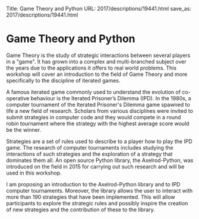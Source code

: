 Title: Game Theory and Python
URL: 2017/descriptions/19441.html
save_as: 2017/descriptions/19441.html

# Game Theory and Python

Game Theory is the study of strategic interactions between several players in 
a "game". It has grown into a complex and multi-branched subject over the 
years due to the applications it offers to real world problems. This 
workshop will cover an introduction to the field of Game Theory and more 
specifically to the discipline of iterated games. 

A famous iterated game commonly used to understand the evolution of 
co-operative behaviour is the Iterated Prisoner’s Dilemma (IPD). In the 1980s, 
a computer tournament of the Iterated Prisoner's Dilemma game spawned to life a
new field of research. Scholars from various disciplines were invited to
submit strategies in computer code and they would compete in a round 
robin tournament where the strategy with the highest average score would
be the winner. 

Strategies are a set of rules used to describe to a player how to play
the IPD game. The research of computer tournaments includes studying the 
interactions of such strategies and the exploration of a strategy that 
dominates them all. An open source Python library, the Axelrod-Python, was 
introduced on the field in 2015 for carrying out such research and will be 
used in this workshop.

I am proposing an introduction to the Axelrod-Python library and to IPD 
computer tournaments. Moreover, the library allows the user to interact with
more than 190 strategies that have been implemented. This will allow 
participants to explore the strategic rules and possibly inspire the creation 
of new strategies and the contribution of these to the library.
